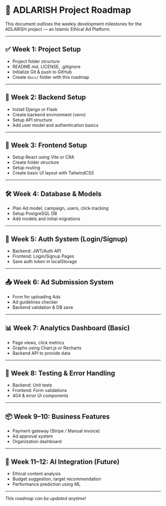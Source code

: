# 📍 ADLARISH Project Roadmap

This document outlines the weekly development milestones for the ADLARISH project — an Islamic Ethical Ad Platform.

---

## ✅ Week 1: Project Setup
- Project folder structure
- README.md, LICENSE, .gitignore
- Initialize Git & push to GitHub
- Create `docs/` folder with this roadmap

---

## 🔧 Week 2: Backend Setup
- Install Django or Flask
- Create backend environment (venv)
- Setup API structure
- Add user model and authentication basics

---

## 🎨 Week 3: Frontend Setup
- Setup React using Vite or CRA
- Create folder structure
- Setup routing
- Create basic UI layout with TailwindCSS

---

## 🛠️ Week 4: Database & Models
- Plan Ad model, campaign, users, click-tracking
- Setup PostgreSQL DB
- Add models and initial migrations

---

## 🔗 Week 5: Auth System (Login/Signup)
- Backend: JWT/Auth API
- Frontend: Login/Signup Pages
- Save auth token in localStorage

---

## 📤 Week 6: Ad Submission System
- Form for uploading Ads
- Ad guidelines checker
- Backend validation & DB save

---

## 📊 Week 7: Analytics Dashboard (Basic)
- Page views, click metrics
- Graphs using Chart.js or Recharts
- Backend API to provide data

---

## 🧪 Week 8: Testing & Error Handling
- Backend: Unit tests
- Frontend: Form validations
- 404 & error UI components

---

## 📦 Week 9–10: Business Features
- Payment gateway (Stripe / Manual invoice)
- Ad approval system
- Organization dashboard

---

## 🧠 Week 11–12: AI Integration (Future)
- Ethical content analysis
- Budget suggestion, target recommendation
- Performance prediction using ML

---

_This roadmap can be updated anytime!_
